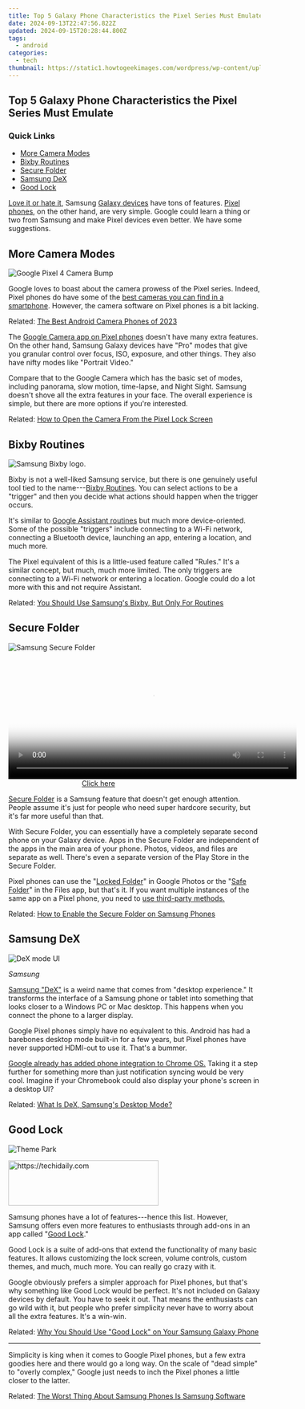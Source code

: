 ```yaml
---
title: Top 5 Galaxy Phone Characteristics the Pixel Series Must Emulate
date: 2024-09-13T22:47:56.822Z
updated: 2024-09-15T20:28:44.800Z
tags:
  - android
categories:
  - tech
thumbnail: https://static1.howtogeekimages.com/wordpress/wp-content/uploads/2022/05/Google-Pixel-6.jpg
---
```


## Top 5 Galaxy Phone Characteristics the Pixel Series Must Emulate

### Quick Links

* [More Camera Modes](https://screen-activity-recording.techidaily.com/new-in-2024-from-broadcasts-to-bitstreams-online-recording-for-professionals/)
* [Bixby Routines](https://tiktok-clips.techidaily.com/mastering-your-viewing-pace-with-snapchat-videos/)
* [Secure Folder](https://instagram-clips.techidaily.com/2024-approved-discover-the-perfect-moment-timing-your-insta-posts/)
* [Samsung DeX](https://howto.techidaily.com/why-does-my-samsung-galaxy-z-fold-5-keep-turning-off-by-itself-6-fixes-are-here-drfone-by-drfone-fix-android-problems-fix-android-problems/)
* [Good Lock](https://driver-error.techidaily.com/mastering-directx-9-startup-in-minimal-steps/)

[Love it or hate it](https://extra-guidance.techidaily.com/playback-issues-resolving-video-not-showing-sony-a6400-for-2024/), Samsung [Galaxy devices](https://instagram-clips.techidaily.com/new-connecting-consciously-with-content-craftsmen-of-your-realm-for-2024/) have tons of features. [Pixel phones](https://store.google.com/category/phones), on the other hand, are very simple. Google could learn a thing or two from Samsung and make Pixel devices even better. We have some suggestions.

##  More Camera Modes

![Google Pixel 4 Camera Bump](https://static1.howtogeekimages.com/wordpress/wp-content/uploads/2019/10/google-pixel-4-camera-bump.jpg) 

 Google loves to boast about the camera prowess of the Pixel series. Indeed, Pixel phones do have some of the [best cameras you can find in a smartphone](https://blog-min.techidaily.com/how-to-restore-deleted-infinix-hot-30-5g-pictures-an-easy-method-explained-by-fonelab-android-recover-pictures/). However, the camera software on Pixel phones is a bit lacking.

Related: [The Best Android Camera Phones of 2023](https://blog-min.techidaily.com/how-to-restore-deleted-infinix-hot-30-5g-pictures-an-easy-method-explained-by-fonelab-android-recover-pictures/) 

 The [Google Camera app on Pixel phones](https://some-skills.techidaily.com/transforming-single-frames-into-motion-narratives-for-2024/) doesn't have many extra features. On the other hand, Samsung Galaxy devices have "Pro" modes that give you granular control over focus, ISO, exposure, and other things. They also have nifty modes like "Portrait Video."

 Compare that to the Google Camera which has the basic set of modes, including panorama, slow motion, time-lapse, and Night Sight. Samsung doesn't shove all the extra features in your face. The overall experience is simple, but there are more options if you're interested.

Related: [How to Open the Camera From the Pixel Lock Screen](https://some-skills.techidaily.com/transforming-single-frames-into-motion-narratives-for-2024/) 

##  Bixby Routines

![Samsung Bixby logo.](https://static1.howtogeekimages.com/wordpress/wp-content/uploads/2021/10/Bixby-logo.png) 

 Bixby is not a well-liked Samsung service, but there is one genuinely useful tool tied to the name---[Bixby Routines](https://fox-helps.techidaily.com/new-in-2024-sleepy-sequences-examining-bedtime-story-video-adaptations/). You can select actions to be a "trigger" and then you decide what actions should happen when the trigger occurs.

 It's similar to [Google Assistant routines](https://discord-videos.techidaily.com/new-unraveling-the-creators-who-elevate-digital-expressions-for-2024/) but much more device-oriented. Some of the possible "triggers" include connecting to a Wi-Fi network, connecting a Bluetooth device, launching an app, entering a location, and much more.

 The Pixel equivalent of this is a little-used feature called "Rules." It's a similar concept, but much, much more limited. The only triggers are connecting to a Wi-Fi network or entering a location. Google could do a lot more with this and not require Assistant.

Related: [You Should Use Samsung's Bixby, But Only For Routines](https://fox-helps.techidaily.com/new-in-2024-sleepy-sequences-examining-bedtime-story-video-adaptations/) 

##  Secure Folder

![Samsung Secure Folder](https://static1.howtogeekimages.com/wordpress/wp-content/uploads/2020/01/Secure-Folder-Home.png) 

<!-- affiliate ads begin -->
<span id="1993652">
					<video width="576" height="240" style="cursor:pointer"
           poster="//a.impactradius-go.com/display-clicktoplayimage/1993652.png"
           onclick="if(!this.playClicked){this.play();this.setAttribute('controls',true);this.playClicked=true;}">
	   <source src="//a.impactradius-go.com/display-ad/22993-1993652">
	   <img src="//a.impactradius-go.com/display-clicktoplayimage/1993652.png" style="border: none; height: 100%; width: 100%; object-fit: contain">
	</video>
	<div style="width:360px;text-align:center"><a href="javascript:window.open(decodeURIComponent('https%3A%2F%2Fhomestyler.sjv.io%2Fc%2F5597632%2F1993652%2F22993'), '_blank');void(0);">Click here</a></div>
</span>
<img height="0" width="0" src="https://imp.pxf.io/i/5597632/1993652/22993" style="position:absolute;visibility:hidden;" border="0" />
<!-- affiliate ads end -->

[Secure Folder](https://facebook-video-share.techidaily.com/updated-building-your-ultimate-youtube-music-list-step-by-step-guide-webmobile-for-2024/) is a Samsung feature that doesn't get enough attention. People assume it's just for people who need super hardcore security, but it's far more useful than that.

 With Secure Folder, you can essentially have a completely separate second phone on your Galaxy device. Apps in the Secure Folder are independent of the apps in the main area of your phone. Photos, videos, and files are separate as well. There's even a separate version of the Play Store in the Secure Folder.

 Pixel phones can use the "[Locked Folder](https://some-knowledge.techidaily.com/gigglegraphics-suite-for-2024/)" in Google Photos or the "[Safe Folder](https://android-location.techidaily.com/in-2024-fake-android-location-without-rooting-for-your-motorola-moto-e13-drfone-by-drfone-virtual/)" in the Files app, but that's it. If you want multiple instances of the same app on a Pixel phone, you need to [use third-party methods.](https://techtrends.techidaily.com/top-rated-affordable-beginners-guide-to-building-a-home-theater-system/) 

Related: [How to Enable the Secure Folder on Samsung Phones](https://facebook-video-share.techidaily.com/updated-building-your-ultimate-youtube-music-list-step-by-step-guide-webmobile-for-2024/) 

##  Samsung DeX

![DeX mode UI](https://static1.howtogeekimages.com/wordpress/wp-content/uploads/2021/02/2021-02-16_14-27-11.png) 

_Samsung_

[Samsung "DeX"](https://youtube-video-recordings.techidaily.com/earning-strategies-for-successful-youtube-shorts-what-you-need-and-how-much-in-2024/) is a weird name that comes from "desktop experience." It transforms the interface of a Samsung phone or tablet into something that looks closer to a Windows PC or Mac desktop. This happens when you connect the phone to a larger display.

 Google Pixel phones simply have no equivalent to this. Android has had a barebones desktop mode built-in for a few years, but Pixel phones have never supported HDMI-out to use it. That's a bummer.

[Google already has added phone integration to Chrome OS.](https://win11-tips.techidaily.com/guide-to-lowering-windows-acoustic-amplifiers/) Taking it a step further for something more than just notification syncing would be very cool. Imagine if your Chromebook could also display your phone's screen in a desktop UI?

Related: [What Is DeX, Samsung's Desktop Mode?](https://youtube-video-recordings.techidaily.com/earning-strategies-for-successful-youtube-shorts-what-you-need-and-how-much-in-2024/) 

##  Good Lock

![Theme Park](https://static1.howtogeekimages.com/wordpress/wp-content/uploads/2021/12/theme-park.png?trim=1,1&amp;bg-color=000&amp;pad=1,1) 

<!-- affiliate ads begin -->
<a href="https://aligracehair.sjv.io/c/5597632/2135414/19272" target="_top" id="2135414">
  <img src="//a.impactradius-go.com/display-ad/19272-2135414" border="0" alt="https://techidaily.com" width="300" height="90"/>
</a>
<img height="0" width="0" src="https://aligracehair.sjv.io/i/5597632/2135414/19272" style="position:absolute;visibility:hidden;" border="0" />
<!-- affiliate ads end -->

 Samsung phones have a lot of features---hence this list. However, Samsung offers even more features to enthusiasts through add-ons in an app called "[Good Lock](https://extra-skills.techidaily.com/in-2024-metaverse-mastery-rapidly-assemble-your-digital-self/)."

 Good Lock is a suite of add-ons that extend the functionality of many basic features. It allows customizing the lock screen, volume controls, custom themes, and much, much more. You can really go crazy with it.

 Google obviously prefers a simpler approach for Pixel phones, but that's why something like Good Lock would be perfect. It's not included on Galaxy devices by default. You have to seek it out. That means the enthusiasts can go wild with it, but people who prefer simplicity never have to worry about all the extra features. It's a win-win.

Related: [Why You Should Use "Good Lock" on Your Samsung Galaxy Phone](https://extra-skills.techidaily.com/in-2024-metaverse-mastery-rapidly-assemble-your-digital-self/) 

---

 Simplicity is king when it comes to Google Pixel phones, but a few extra goodies here and there would go a long way. On the scale of "dead simple" to "overly complex," Google just needs to inch the Pixel phones a little closer to the latter.

Related: [The Worst Thing About Samsung Phones Is Samsung Software](https://extra-guidance.techidaily.com/playback-issues-resolving-video-not-showing-sony-a6400-for-2024/)

<ins class="adsbygoogle"
     style="display:block"
     data-ad-format="autorelaxed"
     data-ad-client="ca-pub-7571918770474297"
     data-ad-slot="1223367746"></ins>

<ins class="adsbygoogle"
     style="display:block"
     data-ad-client="ca-pub-7571918770474297"
     data-ad-slot="8358498916"
     data-ad-format="auto"
     data-full-width-responsive="true"></ins>



